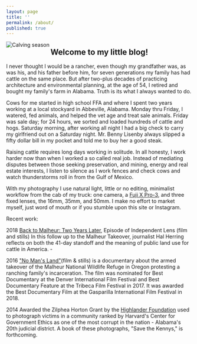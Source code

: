 ```yaml
---
layout: page
title: ''
permalink: /about/
published: true
---
```


<img src="https://jonbcarroll.s3.us-east-2.amazonaws.com/ME.jpg" align="left" alt="Calving season"/> 

    

<h2>Welcome to my little blog!</h2>
I never thought I would be a rancher, even though my grandfather was, as was his, and his father before him, for seven generations my family has had cattle on the same place.
But after two-plus decades of practicing architecture and environmental planning, at the age of 54, I retired and bought my family's farm in Alabama. Truth is its what I always wanted to do.
<p> 
     Cows for me started in high school FFA and where I spent two years working at a local stockyard in Abbeville, Alabama. Monday thru Friday, I watered, fed animals, and helped the vet age and treat sale animals. Friday was sale day; for 24 hours, we sorted and loaded hundreds of cattle and hogs. 
Saturday morning, after working all night I had a big check to carry my girlfriend out on a Saturday night. Mr. Benny Lisenby always slipped a fifty dollar bill in my pocket and told me to buy her a good steak.
  <p>Raising cattle requires long days working in solitude. In all honesty, I work harder now than when I worked a so called real job. Instead of mediating disputes between those seeking preservation, and mining, energy and real estate interests, I listen to silence as I work fences and check cows and watch thunderstorms roll in from the Gulf of Mexico. 
      <p>
With my photography I use natural light, little or no editing, minimalist workflow from the cab of my truck: one camera, a <a href="https://fujifilm-x.com/en-us/x-pro3/"> Fuji X Pro-3</a>, and three fixed lenses, the 16mm, 35mm, and 50mm. I make no effort to market myself, just word of mouth or if you stumble upon this site or Instagram.
<p>

Recent work:
      
<p>2018 <a href="https://www.pbssocal.org/shows/independent-lens/clip/back-malheur-two-years-later-0o4iek">Back to Malheur: Two Years Later</a>, Episode of Independent Lens (film and stills) In this follow up to the Malheur Takeover, journalist Hal Herring reflects on both the 41-day standoff and the meaning of public land use for cattle in America. -
<p>2016 <a href="https://www.pbs.org/independentlens/documentaries/no-mans-land/">"No Man's Land"</a>(film & stills) is a documentary about the armed takeover of the Malheur National Wildlife Refuge in Oregon protesting a ranching family's incarceration. The film was nominated for Best Documentary at the Denver International Film Festival and Best Documentary Feature at the Tribeca Film Festival in 2017. It was awarded the Best Documentary Film at the Gasparilla International Film Festival in 2018. 
<p>2014 Awarded the Zilphea Horton Grant by the <a href="https://highlandercenter.org">Highlander Foundation</a> used to photograph victims in a community ranked by Harvard's Center for Government Ethics as one of the most corrupt in the nation - Alabama's 20th judicial district. A book of these photographs, "Save the Kennys," is forthcoming.





